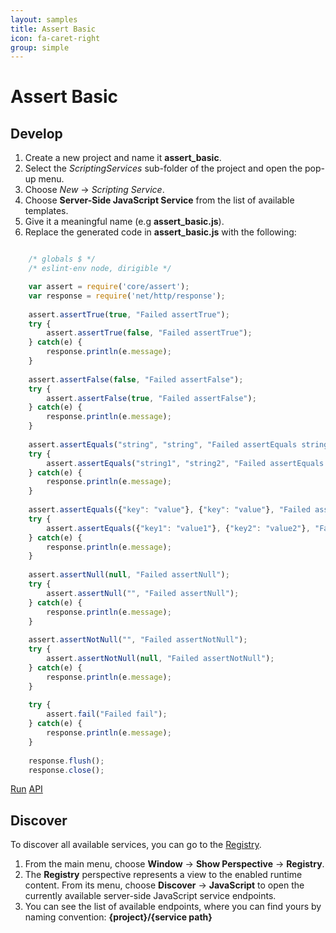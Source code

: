 ```yaml
---
layout: samples
title: Assert Basic
icon: fa-caret-right
group: simple
---
```


Assert Basic
===

Develop
--

1. Create a new project and name it **assert_basic**.
2. Select the *ScriptingServices* sub-folder of the project and open the pop-up menu.
3. Choose *New* -> *Scripting Service*.
4. Choose **Server-Side JavaScript Service** from the list of available templates.
5. Give it a meaningful name (e.g **assert_basic.js**).
6. Replace the generated code in **assert_basic.js** with the following:

```javascript

	/* globals $ */
	/* eslint-env node, dirigible */

	var assert = require('core/assert');
	var response = require('net/http/response');
	
	assert.assertTrue(true, "Failed assertTrue");
	try {
		assert.assertTrue(false, "Failed assertTrue");
	} catch(e) {
	    response.println(e.message);
	}
	
	assert.assertFalse(false, "Failed assertFalse");
	try {
		assert.assertFalse(true, "Failed assertFalse");
	} catch(e) {
	    response.println(e.message);
	}
	
	assert.assertEquals("string", "string", "Failed assertEquals string");
	try {
		assert.assertEquals("string1", "string2", "Failed assertEquals string");
	} catch(e) {
	    response.println(e.message);
	}
	
	assert.assertEquals({"key": "value"}, {"key": "value"}, "Failed assertEquals object");
	try {
		assert.assertEquals({"key1": "value1"}, {"key2": "value2"}, "Failed assertEquals object");
	} catch(e) {
	    response.println(e.message);
	}
	
	assert.assertNull(null, "Failed assertNull");
	try {
		assert.assertNull("", "Failed assertNull");
	} catch(e) {
	    response.println(e.message);
	}
	
	assert.assertNotNull("", "Failed assertNotNull");
	try {
		assert.assertNotNull(null, "Failed assertNotNull");
	} catch(e) {
	    response.println(e.message);
	}
	
	try {
		assert.fail("Failed fail");
	} catch(e) {
	    response.println(e.message);
	}
	
	response.flush();
	response.close();

```

<div class="btn-toolbar pull-right">
	<a class="btn btn-warning" href="http://dirigible.eclipse.org/services/web/registry/anonymous.html?git=https://github.com/dirigiblelabs/sample_core_assert_basic.git">Run</a>
	<a class="btn btn-info" href="http://www.dirigible.io/api/assert.html">API</a>
</div>

Discover
--
To discover all available services, you can go to the [Registry](../help/registry.html).

1. From the main menu, choose **Window** -> **Show Perspective** -> **Registry**.
2. The **Registry** perspective represents a view to the enabled runtime content. From its menu, choose **Discover** -> **JavaScript** to open the currently available server-side JavaScript service endpoints.
3. You can see the list of available endpoints, where you can find yours by naming convention: **{project}/{service path}**
